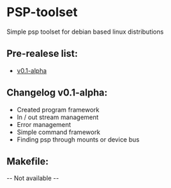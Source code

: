 # PSP-toolset
Simple psp toolset for debian based linux distributions
## Pre-realese list:
- [v0.1-alpha](https://github.com/CMsepu/PSP-toolset/tree/main/PSP-toolset%20v0.1-alpha)
## Changelog v0.1-alpha:
- Created program framework
- In / out stream management
- Error management
- Simple command framework
- Finding psp through mounts or device bus
## Makefile:
-- Not available --
